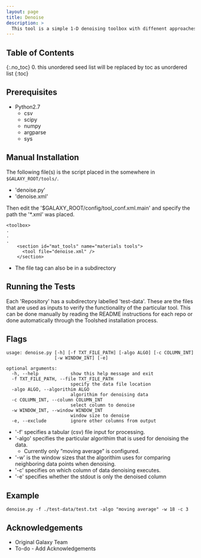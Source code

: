 ```yaml
---
layout: page
title: Denoise
description: >
  This tool is a simple 1-D denoising toolbox with diffenent approaches for denoising data
---
```


## Table of Contents
{:.no_toc}
0. this unordered seed list will be replaced by toc as unordered list
{:toc}

## Prerequisites
* Python2.7
	* csv
	* scipy
	* numpy
	* argparse
	* sys


## Manual Installation 
The following file(s) is the script placed in the somewhere in `$GALAXY_ROOT/tools/`.
* 'denoise.py'
* 'denoise.xml'
	
Then edit the '$GALAXY_ROOT/config/tool_conf.xml.main' and specify the path the '*.xml' was placed.

~~~
<toolbox>
.
.
.
    <section id="mat_tools" name="materials tools">
      <tool file="denoise.xml" />
    </section>
~~~

* The file tag can also be in a subdirectory

## Running the Tests
Each 'Repository' has a subdirectory labelled 'test-data'. These are the files that are used as inputs to verify the functionality of the particular tool. This can be done manually by reading the README instructions for each repo or done automatically through the Toolshed installation process.


## Flags

~~~
usage: denoise.py [-h] [-f TXT_FILE_PATH] [-algo ALGO] [-c COLUMN_INT]
                  [-w WINDOW_INT] [-e]

optional arguments:
  -h, --help            show this help message and exit
  -f TXT_FILE_PATH, --file TXT_FILE_PATH
                        specify the data file location
  -algo ALGO, --algorithim ALGO
                        algorithim for denoising data
  -c COLUMN_INT, --column COLUMN_INT
                        select column to denoise
  -w WINDOW_INT, --window WINDOW_INT
                        window size to denoise
  -e, --exclude         ignore other columns from output
~~~

* '-f' specifies a tabular (csv) file input for processing.
* '-algo' specifies the particular algorithim that is used for denoising the data.
	* Currently only ”moving average” is configured.
* '-w' is the window sizes that the algorithim uses for comparing neighboring data points when denoising.
* '-c' specifies on which column of data denoising executes.
* '-e' specifies whether the stdout is only the denoised column


## Example

~~~
denoise.py -f ./test-data/test.txt -algo "moving average" -w 18 -c 3
~~~

## Acknowledgements 
* Original Galaxy Team
* To-do - Add Acknowledgements 